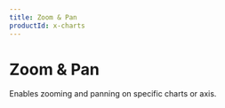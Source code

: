 ```yaml
---
title: Zoom & Pan
productId: x-charts
---
```


# Zoom & Pan

<p class="description">Enables zooming and panning on specific charts or axis.</p>
